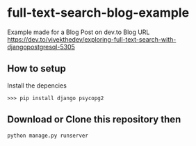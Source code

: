 # full-text-search-blog-example
Example made for a Blog Post on dev.to
Blog URL https://dev.to/vivekthedev/exploring-full-text-search-with-djangopostgresql-5305
## How to setup
Install the depencies
```
>>> pip install django psycopg2
```

## Download or Clone this repository then
```
python manage.py runserver
```
